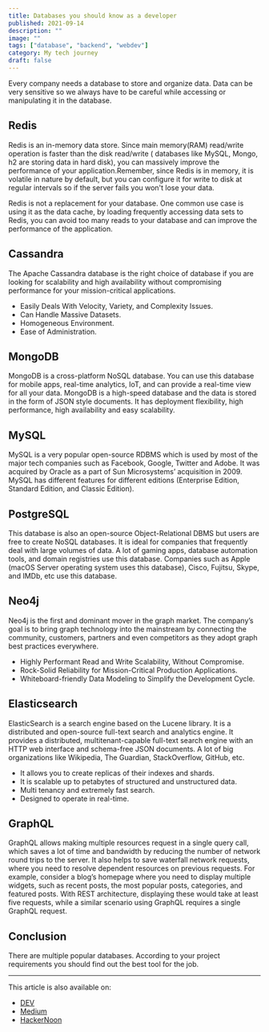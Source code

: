 ```yaml
---
title: Databases you should know as a developer
published: 2021-09-14
description: ""
image: ""
tags: ["database", "backend", "webdev"]
category: My tech journey
draft: false
---
```


Every company needs a database to store and organize data. Data can be very sensitive so we always have to be careful while accessing or manipulating it in the database.

## Redis

Redis is an in-memory data store. Since main memory(RAM) read/write operation is faster than the disk read/write ( databases like MySQL, Mongo, h2 are storing data in hard disk), you can massively improve the performance of your application.Remember, since Redis is in memory, it is volatile in nature by default, but you can configure it for write to disk at regular intervals so if the server fails you won't lose your data.

Redis is not a replacement for your database. One common use case is using it as the data cache, by loading frequently accessing data sets to Redis, you can avoid too many reads to your database and can improve the performance of the application.

## Cassandra

The Apache Cassandra database is the right choice of database if you are looking for scalability and high availability without compromising performance for your mission-critical applications.
* Easily Deals With Velocity, Variety, and Complexity Issues.
* Can Handle Massive Datasets.
* Homogeneous Environment.
* Ease of Administration.

## MongoDB

MongoDB is a cross-platform NoSQL database. You can use this database for mobile apps, real-time analytics, IoT, and can provide a real-time view for all your data. MongoDB is a high-speed database and the data is stored in the form of JSON style documents. It has deployment flexibility, high performance, high availability and easy scalability.

## MySQL

MySQL is a very popular open-source RDBMS which is used by most of the major tech companies
such as Facebook, Google, Twitter and Adobe. It was acquired by Oracle as a part of Sun Microsystems’ acquisition in 2009.
MySQL has different features for different editions (Enterprise Edition, Standard Edition, and Classic Edition).

## PostgreSQL

This database is also an open-source Object-Relational DBMS but users are free to create NoSQL databases.
It is ideal for companies that frequently deal with large volumes of data. A lot of gaming apps, database automation tools, and domain registries use this database. Companies such as Apple (macOS Server operating system uses this database), Cisco, Fujitsu, Skype, and IMDb, etc use this database.

## Neo4j

Neo4j is the first and dominant mover in the graph market. The company’s goal is to bring graph technology into the mainstream by connecting the community, customers, partners and even competitors as they adopt graph best practices everywhere.
* Highly Performant Read and Write Scalability, Without Compromise.
* Rock-Solid Reliability for Mission-Critical Production Applications.
* Whiteboard-friendly Data Modeling to Simplify the Development Cycle.

## Elasticsearch

ElasticSearch is a search engine based on the Lucene library. It is a distributed and open-source full-text search and analytics engine. It provides a distributed, multitenant-capable full-text search engine with an HTTP web interface and schema-free JSON documents. A lot of big organizations like Wikipedia, The Guardian, StackOverflow, GitHub, etc.
* It allows you to create replicas of their indexes and shards.
* It is scalable up to petabytes of structured and unstructured data.
* Multi tenancy and extremely fast search.
* Designed to operate in real-time.

## GraphQL

GraphQL allows making multiple resources request in a single query call, which saves a lot of time and bandwidth by reducing the number of network round trips to the server. It also helps to save waterfall network requests, where you need to resolve dependent resources on previous requests. For example, consider a blog’s homepage where you need to display multiple widgets, such as recent posts, the most popular posts, categories, and featured posts. With REST architecture, displaying these would take at least five requests, while a similar scenario using GraphQL requires a single GraphQL request.

## Conclusion
There are multiple popular databases. According to  your project requirements you should find out the best tool for the job.

-----------
This article is also available on:  

* [DEV](https://dev.to/ayoub3bidi/databases-you-should-know-as-a-developer-2449)
* [Medium](https://ayoub3bidi.medium.com/databases-you-should-know-as-a-developer-1f2f1d357d2)
* [HackerNoon](https://hackernoon.com/essential-databases-every-developer-should-be-familiar-with)